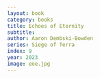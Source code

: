 ```yaml
---
layout: book
category: books
title: Echoes of Eternity
subtitle: 
author: Aaron Dembski-Bowden
series: Siege of Terra
index: 9
year: 2023
image: eoe.jpg
---
```

